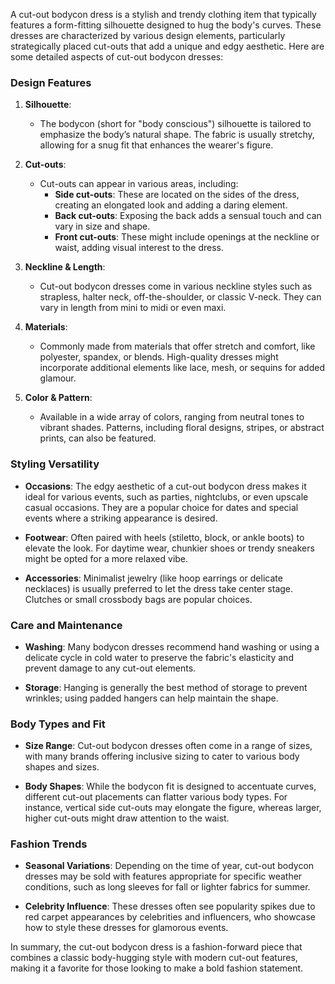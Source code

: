 A cut-out bodycon dress is a stylish and trendy clothing item that typically features a form-fitting silhouette designed to hug the body's curves. These dresses are characterized by various design elements, particularly strategically placed cut-outs that add a unique and edgy aesthetic. Here are some detailed aspects of cut-out bodycon dresses:

### Design Features

1. **Silhouette**:
   - The bodycon (short for "body conscious") silhouette is tailored to emphasize the body’s natural shape. The fabric is usually stretchy, allowing for a snug fit that enhances the wearer's figure.

2. **Cut-outs**:
   - Cut-outs can appear in various areas, including:
     - **Side cut-outs**: These are located on the sides of the dress, creating an elongated look and adding a daring element.
     - **Back cut-outs**: Exposing the back adds a sensual touch and can vary in size and shape.
     - **Front cut-outs**: These might include openings at the neckline or waist, adding visual interest to the dress.

3. **Neckline & Length**:
   - Cut-out bodycon dresses come in various neckline styles such as strapless, halter neck, off-the-shoulder, or classic V-neck. They can vary in length from mini to midi or even maxi.

4. **Materials**:
   - Commonly made from materials that offer stretch and comfort, like polyester, spandex, or blends. High-quality dresses might incorporate additional elements like lace, mesh, or sequins for added glamour.

5. **Color & Pattern**:
   - Available in a wide array of colors, ranging from neutral tones to vibrant shades. Patterns, including floral designs, stripes, or abstract prints, can also be featured.

### Styling Versatility

- **Occasions**: The edgy aesthetic of a cut-out bodycon dress makes it ideal for various events, such as parties, nightclubs, or even upscale casual occasions. They are a popular choice for dates and special events where a striking appearance is desired.
  
- **Footwear**: Often paired with heels (stiletto, block, or ankle boots) to elevate the look. For daytime wear, chunkier shoes or trendy sneakers might be opted for a more relaxed vibe.

- **Accessories**: Minimalist jewelry (like hoop earrings or delicate necklaces) is usually preferred to let the dress take center stage. Clutches or small crossbody bags are popular choices.

### Care and Maintenance

- **Washing**: Many bodycon dresses recommend hand washing or using a delicate cycle in cold water to preserve the fabric's elasticity and prevent damage to any cut-out elements.

- **Storage**: Hanging is generally the best method of storage to prevent wrinkles; using padded hangers can help maintain the shape.

### Body Types and Fit

- **Size Range**: Cut-out bodycon dresses often come in a range of sizes, with many brands offering inclusive sizing to cater to various body shapes and sizes.

- **Body Shapes**: While the bodycon fit is designed to accentuate curves, different cut-out placements can flatter various body types. For instance, vertical side cut-outs may elongate the figure, whereas larger, higher cut-outs might draw attention to the waist.

### Fashion Trends

- **Seasonal Variations**: Depending on the time of year, cut-out bodycon dresses may be sold with features appropriate for specific weather conditions, such as long sleeves for fall or lighter fabrics for summer.

- **Celebrity Influence**: These dresses often see popularity spikes due to red carpet appearances by celebrities and influencers, who showcase how to style these dresses for glamorous events.

In summary, the cut-out bodycon dress is a fashion-forward piece that combines a classic body-hugging style with modern cut-out features, making it a favorite for those looking to make a bold fashion statement.